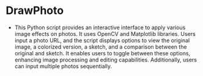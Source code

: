 # DrawPhoto
- This Python script provides an interactive interface to apply various image effects on photos. It uses OpenCV and Matplotlib libraries. Users input a photo URL, and the script displays options to view the original image, a colorized version, a sketch, and a comparison between the original and sketch. It enables users to toggle between these options, enhancing image processing and editing capabilities. Additionally, users can input multiple photos sequentially.
